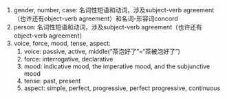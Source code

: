 1. gender, number, case: 名词性短语和动词，涉及subject-verb agreement（也许还有object-verb agreement）和名词-形容词concord
2. person: 名词性短语和动词，涉及subject-verb agreement（也许还有object-verb agreement）
3. voice, force, mood, tense, aspect:
   1. voice: passive, active, middle(“茶泡好了”=“茶被泡好了”)
   2. force: interrogative, declarative
   3. mood: indicative mood, the imperative mood, and the subjunctive mood
   4. tense: past, present
   5. aspect: simple, perfect, progressive, perfect progressive, continuous